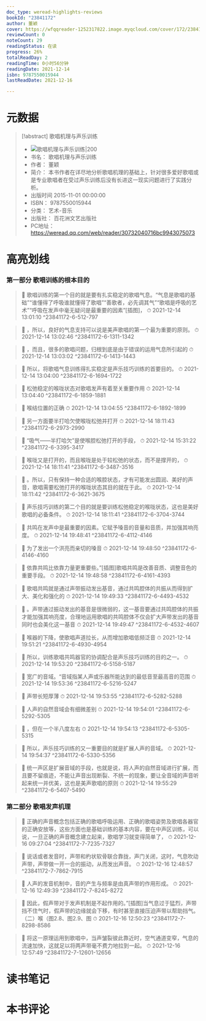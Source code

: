 ```yaml
---
doc_type: weread-highlights-reviews
bookId: "23841172"
author: 董颖
cover: https://wfqqreader-1252317822.image.myqcloud.com/cover/172/23841172/t7_23841172.jpg
reviewCount: 0
noteCount: 29
readingStatus: 在读
progress: 26%
totalReadDay: 2
readingTime: 0小时56分钟
readingDate: 2021-12-14
isbn: 9787550015944
lastReadDate: 2021-12-16

---
```

# 元数据
> [!abstract] 歌唱机理与声乐训练
> - ![ 歌唱机理与声乐训练|200](https://wfqqreader-1252317822.image.myqcloud.com/cover/172/23841172/t7_23841172.jpg)
> - 书名： 歌唱机理与声乐训练
> - 作者： 董颖
> - 简介： 本书作者在详尽地分析歌唱机理的基础上，针对很多爱好歌唱或是专业歌唱者在受过声乐训练后没有长进这一现实问题进行了实践分析。
> - 出版时间 2015-11-01 00:00:00
> - ISBN： 9787550015944
> - 分类： 艺术-音乐
> - 出版社： 百花洲文艺出版社
> - PC地址：https://weread.qq.com/web/reader/30732040716bc9943075073

# 高亮划线

### 第一部分 歌唱训练的根本目的

> 📌 歌唱训练的第一个目的就是要有扎实稳定的歌唱气息。“气息是歌唱的基础”“谁懂得了呼吸谁就懂得了歌唱”“善歌者，必先调其气”“歌唱是呼吸的艺术”“呼吸在发声中毫无疑问是最重要的因素”[插图]， 
> ⏱ 2021-12-14 13:01:10 ^23841172-6-512-797

> 📌 ，所以，良好的气息支持可以说是美声歌唱的第一个最为重要的原则。 
> ⏱ 2021-12-14 13:02:46 ^23841172-6-1311-1342

> 📌 ，而且，很多的歌唱问题，归根到底是由于错误的运用气息所引起的 
> ⏱ 2021-12-14 13:03:02 ^23841172-6-1413-1443

> 📌 所以，将歌唱气息训练得扎实稳定是声乐技巧训练的首要目的。 
> ⏱ 2021-12-14 13:04:00 ^23841172-6-1694-1722

> 📌 松弛稳定的喉咙状态对歌唱发声有着至关重要作用 
> ⏱ 2021-12-14 13:04:40 ^23841172-6-1859-1881

> 📌 喉结位置的正确 
> ⏱ 2021-12-14 13:04:55 ^23841172-6-1892-1899

> 📌 另一方面要半打哈欠使喉咙松弛并打开 
> ⏱ 2021-12-14 18:11:43 ^23841172-6-2973-2990

> 📌 “吸气——半打哈欠”是使喉腔松弛打开的手段， 
> ⏱ 2021-12-14 15:31:22 ^23841172-6-3395-3417

> 📌 喉咙又是打开的，而且喉咙是处于较松弛的状态，而不是撑开的， 
> ⏱ 2021-12-14 18:11:41 ^23841172-6-3487-3516

> 📌 。所以，只有保持一种合适的喉腔状态，才有可能发出圆润、美好的声音，歌唱需要松弛打开的喉咙状态其目的就在于此。 
> ⏱ 2021-12-14 18:11:42 ^23841172-6-3621-3675

> 📌 声乐技巧训练的第二个目的就是要训练松弛稳定的喉咙状态，这也是美好歌唱的必备条件。 
> ⏱ 2021-12-14 18:11:41 ^23841172-6-3704-3744

> 📌 共鸣在发声中是最重要的因素。它赋予嗓音的音量和音质，并加强其响亮度。 
> ⏱ 2021-12-14 19:48:41 ^23841172-6-4112-4146

> 📌 为了发出一个洪亮而亲切的嗓音 
> ⏱ 2021-12-14 19:48:50 ^23841172-6-4146-4160

> 📌 依靠共鸣比依靠力量更重要些。”[插图]歌唱共鸣是改善音质、调整音色的重要手段。 
> ⏱ 2021-12-14 19:48:58 ^23841172-6-4161-4393

> 📌 歌唱共鸣就是通过声带振动发出基音，通过共鸣腔体的共振从而得到扩大、美化和强化的 
> ⏱ 2021-12-14 19:49:33 ^23841172-6-4493-4532

> 📌 。声带通过振动发出的基音是很微弱的，这一基音要通过共鸣腔体的共振才能加强其响亮度，合理地运用歌唱的共鸣腔体不仅会扩大声带发出的基音同时也会美化这一基音 
> ⏱ 2021-12-14 19:49:47 ^23841172-6-4532-4607

> 📌 喉器的下降，使歌唱声道拉长，从而增加歌唱低频泛音 
> ⏱ 2021-12-14 19:51:21 ^23841172-6-4930-4954

> 📌 所以，训练歌唱共鸣器官的协调配合是声乐技巧训练的目的之一。 
> ⏱ 2021-12-14 19:53:20 ^23841172-6-5158-5187

> 📌 宽广的音域。“音域指某人声或乐器所能达到的最低音至最高音的范围 
> ⏱ 2021-12-14 19:53:36 ^23841172-6-5216-5247

> 📌 声带长短厚薄 
> ⏱ 2021-12-14 19:53:55 ^23841172-6-5282-5288

> 📌 人声的自然音域会有细微差别 
> ⏱ 2021-12-14 19:54:01 ^23841172-6-5292-5305

> 📌 ，但在一个半八度左右 
> ⏱ 2021-12-14 19:54:13 ^23841172-6-5305-5315

> 📌 所以，声乐技巧训练的又一重要目的就是扩展人声的音域。 
> ⏱ 2021-12-14 19:54:37 ^23841172-6-5330-5356

> 📌 统一声区是扩展音域的手段，也就是说，将人声的自然音域进行扩展，而且要不留痕迹，不能让声音出现断裂、不统一的现象，要让全音域的声音听起来统一并优美，这也是美声歌唱的原则 
> ⏱ 2021-12-14 19:55:29 ^23841172-6-5407-5490

### 第二部分 歌唱发声机理

> 📌 正确的声音概念包括正确的歌唱呼吸运用、正确的歌唱姿势及歌唱各器官的正确安放等，这些方面也是基础训练的基本内容，要在中声区训练，可以说，一旦正确的声音概念建立起来，歌唱学习就变得简单了， 
> ⏱ 2021-12-16 09:27:04 ^23841172-7-7235-7327

> 📌 说话或者发音时，声带和杓状软骨联合靠拢，声门关闭，这时，气息吹动声带，声带做一开一合的振动，从而发出声音。 
> ⏱ 2021-12-16 12:48:57 ^23841172-7-7862-7915

> 📌 人声的发音机制中，音的产生与频率是由真声带的作用形成。 
> ⏱ 2021-12-16 12:49:39 ^23841172-7-8245-8272

> 📌 因此，假声带对于发声机制是不起作用的。”[插图]当气息过于猛烈，声带挡不住气时，假声带的边缘就会下移，有时甚至直接压迫声带以帮助挡气。（二）喉（图2.8、图2.9、图 
> ⏱ 2021-12-16 12:50:23 ^23841172-7-8298-8586

> 📌 将这一原理运用到歌唱中，当声皱裂彼此靠近时，空气通道变窄，气息的流速加快，这就足以将两声带毫不费力地拉到一起。 
> ⏱ 2021-12-16 12:57:49 ^23841172-7-12601-12656

# 读书笔记

# 本书评论

